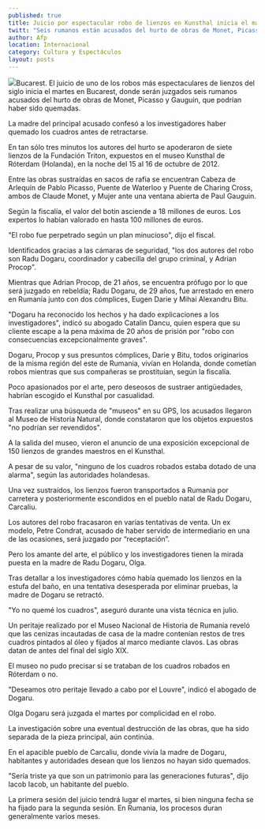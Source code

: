 ```yaml
---
published: true
title: Juicio por espectacular robo de lienzos en Kunsthal inicia el martes en Bucarest
twitt: "Seis rumanos están acusados del hurto de obras de Monet, Picasso y Gauguin, que podrían haber sido quemadas."
author: Afp
location: Internacional
category: Cultura y Espectáculos
layout: posts
---
```


![](http://i.imgur.com/vCHSwwum.jpg)Bucarest. El juicio de uno de los robos más espectaculares de lienzos del siglo inicia el martes en Bucarest, donde serán juzgados seis rumanos acusados del hurto de obras de Monet, Picasso y Gauguin, que podrían haber sido quemadas.

La madre del principal acusado confesó a los investigadores haber quemado los cuadros antes de retractarse.

En tan sólo tres minutos los autores del hurto se apoderaron de siete lienzos de la Fundación Triton, expuestos en el museo Kunsthal de Róterdam (Holanda), en la noche del 15 al 16 de octubre de 2012.

Entre las obras sustraídas en sacos de rafia se encuentran Cabeza de Arlequín de Pablo Picasso, Puente de Waterloo y Puente de Charing Cross, ambos de Claude Monet, y Mujer ante una ventana abierta de Paul Gauguin.

Según la fiscalía, el valor del botín asciende a 18 millones de euros. Los expertos lo habían valorado en hasta 100 millones de euros.

"El robo fue perpetrado según un plan minucioso", dijo el fiscal.

Identificados gracias a las cámaras de seguridad, "los dos autores del robo son Radu Dogaru, coordinador y cabecilla del grupo criminal, y Adrian Procop".

Mientras que Adrian Procop, de 21 años, se encuentra prófugo por lo que será juzgado en rebeldía; Radu Dogaru, de 29 años, fue arrestado en enero en Rumanía junto con dos cómplices, Eugen Darie y Mihai Alexandru Bitu.

"Dogaru ha reconocido los hechos y ha dado explicaciones a los investigadores", indicó su abogado Catalin Dancu, quien espera que su cliente escape a la pena máxima de 20 años de prisión por "robo con consecuencias excepcionalmente graves".

Dogaru, Procop y sus presuntos cómplices, Darie y Bitu, todos originarios de la misma región del este de Rumania, vivían en Holanda, donde cometían robos mientras que sus compañeras se prostituían, según la fiscalía.

Poco apasionados por el arte, pero deseosos de sustraer antigüedades, habrían escogido el Kunsthal por casualidad.

Tras realizar una búsqueda de "museos" en su GPS, los acusados llegaron al Museo de Historia Natural, donde constataron que los objetos expuestos "no podrían ser revendidos".

A la salida del museo, vieron el anuncio de una exposición excepcional de 150 lienzos de grandes maestros en el Kunsthal.

A pesar de su valor, "ninguno de los cuadros robados estaba dotado de una alarma", según las autoridades holandesas.

Una vez sustraídos, los lienzos fueron transportados a Rumanía por carretera y posteriormente escondidos en el pueblo natal de Radu Dogaru, Carcaliu.

Los autores del robo fracasaron en varias tentativas de venta. Un ex modelo, Petre Condrat, acusado de haber servido de intermediario en una de las ocasiones, será juzgado por “receptación”.

Pero los amante del arte, el público y los investigadores tienen la mirada puesta en la madre de Radu Dogaru, Olga.

Tras detallar a los investigadores cómo había quemado los lienzos en la estufa del baño, en una tentativa desesperada por eliminar pruebas, la madre de Dogaru se retractó.

"Yo no quemé los cuadros", aseguró durante una vista técnica en julio.

Un peritaje realizado por el Museo Nacional de Historia de Rumania reveló que las cenizas incautadas de casa de la madre contenían restos de tres cuadros pintados al óleo y fijados al marco mediante clavos. Las obras datan de antes del final del siglo XIX.

El museo no pudo precisar si se trataban de los cuadros robados en Róterdam o no.

"Deseamos otro peritaje llevado a cabo por el Louvre", indicó el abogado de Dogaru.

Olga Dogaru será juzgada el martes por complicidad en el robo.

La investigación sobre una eventual destrucción de las obras, que ha sido separada de la pieza principal, aún continúa.

En el apacible pueblo de Carcaliu, donde vivía la madre de Dogaru, habitantes y autoridades desean que los lienzos no hayan sido quemados.

"Sería triste ya que son un patrimonio para las generaciones futuras", dijo Iacob Iacob, un habitante del pueblo.

La primera sesión del juicio tendrá lugar el martes, si bien ninguna fecha se ha fijado para la segunda sesión. En Rumania, los procesos duran generalmente varios meses.
